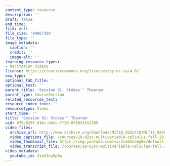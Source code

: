 ```yaml
---
content_type: resource
description: ''
draft: false
end_time: ''
file: null
file_size: '40867384'
file_type: ''
image_metadata:
  caption: ''
  credit: ''
  image-alt: ''
learning_resource_types:
- Recitation Videos
license: https://creativecommons.org/licenses/by-nc-sa/4.0/
ocw_type: ''
optional_tab_title: ''
optional_text: ''
parent_title: 'Session 91: Stokes'' Theorem'
parent_type: CourseSection
related_resources_text: ''
resource_index_text: ''
resourcetype: Video
start_time: ''
title: 'Session 91: Stokes'' Theorem'
uid: 079c829f-d16c-bb1c-7f20-8f883f412385
video_files:
  archive_url: http://www.archive.org/download/MIT18_02SCF10/MIT18_02SCF10Rec_65_300k.mp4
  video_captions_file: /courses/18-02sc-multivariable-calculus-fall-2010/da31e0b1e9b85fd19aba597034fafe7a_2ieG1ka5pBw.vtt
  video_thumbnail_file: https://img.youtube.com/vi/2ieG1ka5pBw/default.jpg
  video_transcript_file: /courses/18-02sc-multivariable-calculus-fall-2010/a0cf1dd75b7d487a430f0d0828367ce1_2ieG1ka5pBw.pdf
video_metadata:
  youtube_id: 2ieG1ka5pBw
---
```

